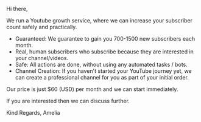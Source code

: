 Hi there,

We run a Youtube growth service, where we can increase your subscriber count safely and practically. 

- Guaranteed: We guarantee to gain you 700-1500 new subscribers each month.
- Real, human subscribers who subscribe because they are interested in your channel/videos.
- Safe: All actions are done, without using any automated tasks / bots.
- Channel Creation: If you haven't started your YouTube journey yet, we can create a professional channel for you as part of your initial order.

Our price is just $60 (USD) per month and we can start immediately.

If you are interested then we can discuss further.

Kind Regards,
Amelia
